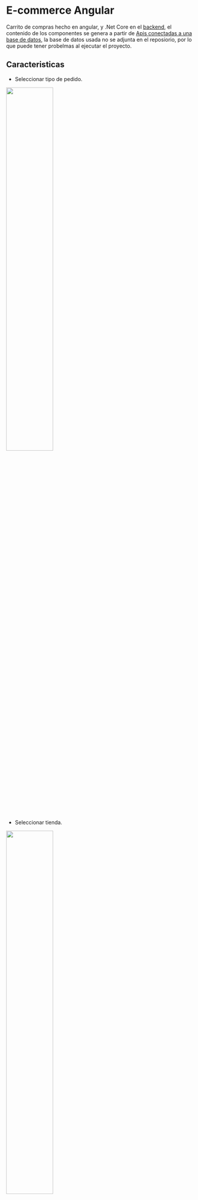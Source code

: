 # E-commerce Angular

Carrito de compras hecho en angular, y .Net Core en el [backend](https://github.com/B3rert/E-Commerce-ApiRestCore), el contenido de los componentes se genera a partir de [Apis conectadas a una base de datos](https://github.com/B3rert/E-Commerce-ApiRestCore), la base de datos usada no se adjunta en el reposiorio, por lo que puede tener probelmas al ejecutar el proyecto.

## Caracteristicas

* Seleccionar tipo de pedido.

<img src="https://github.com/B3rert/E-CommerceAngular/blob/master/src/app/views/tipo_pedido.png?raw=true"  width="50%" >

* Seleccionar tienda.

<img src="https://github.com/B3rert/E-CommerceAngular/blob/master/src/app/views/seleccionar_tienda.png?raw=true"  width="50%" >

* Tienda en línea, con todos los productos y categorías para filtrar productos.

<img src="https://github.com/B3rert/E-CommerceAngular/blob/master/src/app/views/tienda_en_linea.png?raw=true"  width="50%" >

* Detalle producto.

<img src="https://github.com/B3rert/E-CommerceAngular/blob/master/src/app/views/detalle_producto.png?raw=true"  width="50%" >

* Carrito de compras con productos.

<img src="https://github.com/B3rert/E-CommerceAngular/blob/master/src/app/views/mi_carrito.png"  width="50%">

* Confirmar pedido, datos de usuario.

<img src="https://github.com/B3rert/E-CommerceAngular/blob/master/src/app/views/formulario_pago.png?raw=true"  width="50%" >
<img src="https://github.com/B3rert/E-CommerceAngular/blob/master/src/app/views/formulario_pago2.png?raw=true"  width="50%" >

* Confirmar pedido, seleccionar forma de pago.

<img src="https://github.com/B3rert/E-CommerceAngular/blob/master/src/app/views/forma_pago.png?raw=true"  width="50%" >

* Confirmar pedido, seleccionar multiples formas de pago.

<img src="https://github.com/B3rert/E-CommerceAngular/blob/master/src/app/views/forma_pago_seleccionar_mutiple.png?raw=true"  width="50%" >

* Confirmar pedido, rellenar multiples formas de pago.

<img src="https://github.com/B3rert/E-CommerceAngular/blob/master/src/app/views/forma_pago_rellenar_mutiple.png?raw=true"  width="50%" >

* Confirmar pedido, agregar nueva forma de pago.

<img src="https://github.com/B3rert/E-CommerceAngular/blob/master/src/app/views/forma_pago_agregar_mutiple.png?raw=true"  width="50%" >

* Confirmar pedido.

<img src="https://github.com/B3rert/E-CommerceAngular/blob/master/src/app/views/confirmar_pedido.png?raw=true"  width="50%" >

* Inicio de Sesión.

<img src="https://github.com/B3rert/E-CommerceAngular/blob/master/src/app/views/form_login.png?raw=true"  width="50%" >

* Registro de Usuario.

<img src="https://github.com/B3rert/E-CommerceAngular/blob/master/src/app/views/regitsro_user.png?raw=true"  width="50%" >

* Recuperar Contraseña.

<img src="https://github.com/B3rert/E-CommerceAngular/blob/master/src/app/views/recuperar_pass.png?raw=true"  width="50%" >

* Lista de Pedidos

<img src="https://github.com/B3rert/E-CommerceAngular/blob/master/src/app/views/pedidos.png?raw=true"  width="50%" >

* Detalles del pedido.

<img src="https://github.com/B3rert/E-CommerceAngular/blob/master/src/app/views/resumen_pedidos.png?raw=true"  width="50%" >

* Información de la cuenta.

<img src="https://github.com/B3rert/E-CommerceAngular/blob/master/src/app/views/info_cuenta.png?raw=true"  width="50%" >

* Página de recurso no encontrado.

<img src="https://github.com/B3rert/E-CommerceAngular/blob/master/src/app/views/not_found.png?raw=true"  width="50%" >

## Demo

Puede ver aquí una [demostración del proyecto.](https://b3rert.github.io/E-CommerceAngular)

## Ejecutar el proyecto en un entorno de desarrollo

Para ejecutar el proyecto necesita el entorno de Angular CLI.
* [Node.js](https://nodejs.org/es/download/)
* [Angular CLI](https://angular.io/guide/setup-local#install-the-angular-cli)

Si ya está ejecutando Angular CLI clone el proyecto y ejecute `npm install` para descargar las dependencias. Luego ejecute `ng serve` para ejecutar el servidor de Angular. Por defecto angular escucha en `http://localhost:4200/` puede especificar el puerto con `ng serve --port 4144`

## Producción
* Cambie la dirección de las apis en `src/assets/configuraciones.js`.
* Ejecute `ng build --prod` para construir el proyecto. 

Los archivos para producción se almacenan en la carpeta `dist/`. Use estos archivos para desplegar la aplicacion en un servidor.
